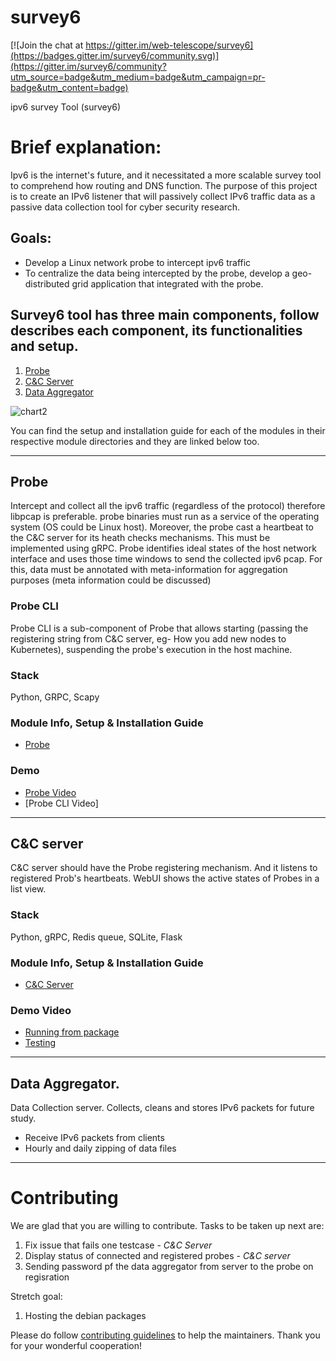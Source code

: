 # survey6

[![Join the chat at https://gitter.im/web-telescope/survey6](https://badges.gitter.im/survey6/community.svg)](https://gitter.im/survey6/community?utm_source=badge&utm_medium=badge&utm_campaign=pr-badge&utm_content=badge)

ipv6 survey Tool (survey6)
# Brief explanation:  
Ipv6 is the internet's future, and it necessitated a more scalable survey tool to comprehend how routing and DNS function. The purpose of this project is to create an IPv6 listener that will passively collect IPv6 traffic data as a passive data collection tool for cyber security research.
## Goals: 
* Develop a Linux network probe to intercept ipv6 traffic 
* To centralize the data being intercepted by the probe, develop a geo-distributed grid application that integrated with the probe. 

## Survey6 tool has three main components, follow describes each component, its functionalities and setup.
1. [Probe](#probe)
2. [C&C Server](#cc-server)
3. [Data Aggregator](#data-aggregator)

![chart2](https://github-production-user-asset-6210df.s3.amazonaws.com/61967013/263470237-21e180e0-0bb3-4248-a7a4-9af0ad1895cb.png)

You can find the setup and installation guide for each of the modules in their respective module directories and they are linked below too. 
***
## Probe

Intercept and collect all the ipv6 traffic (regardless of the protocol) therefore libpcap is preferable. probe binaries must run as a service of the operating system (OS could be Linux host).  Moreover, the probe cast a heartbeat to the C&C server for its heath checks mechanisms. This must be implemented using gRPC.  Probe identifies ideal states of the host network interface and uses those time windows to send the collected ipv6 pcap. For this, data must be annotated with meta-information for aggregation purposes (meta information could be discussed)   

### Probe CLI
Probe CLI is a sub-component of Probe that allows starting (passing the registering string from C&C server, eg- How you add new nodes to Kubernetes), suspending the probe's execution in the host machine. 

### Stack
Python, GRPC, Scapy

### Module Info, Setup \& Installation Guide
* [Probe](./Probe/README.md)

### Demo
* [Probe Video](https://drive.google.com/file/d/1fSBYXjHva7zfjUsIW2_bN7vebJO_SB8Q/view?usp=sharing)
* [Probe CLI Video]
***
## C\&C server

C&C server should have the Probe registering mechanism. And it listens to registered Prob's heartbeats.  WebUI shows the active states of Probes in a list view. 

### Stack
Python, gRPC, Redis queue, SQLite, Flask

### Module Info, Setup \& Installation Guide
* [C&C Server](./C%26C%20Server/README.md)

### Demo Video
* [Running from package](https://drive.google.com/file/d/1kmxOZZXKXUTpBfkJcs1gcroiuIDU3tys/view?usp=sharing)
* [Testing](https://drive.google.com/file/d/1mlhD5XWk1s7ELlx36w6s4_0fUfeKQu8D/view?usp=sharing)

***
## Data Aggregator.

Data Collection server. Collects, cleans and stores IPv6 packets for future study.
* Receive IPv6 packets from clients
* Hourly and daily zipping of data files

* * *

# Contributing
We are glad that you are willing to contribute. Tasks to be taken up next are:
1. Fix issue that fails one testcase - *C&C Server*
2. Display status of connected and registered probes - *C&C server*
3. Sending password pf the data aggregator from server to the probe on regisration 

Stretch goal:
1. Hosting the debian packages


Please do follow [contributing guidelines](./CONTRIBUTING.md) to help the maintainers. Thank you for your wonderful cooperation! 
